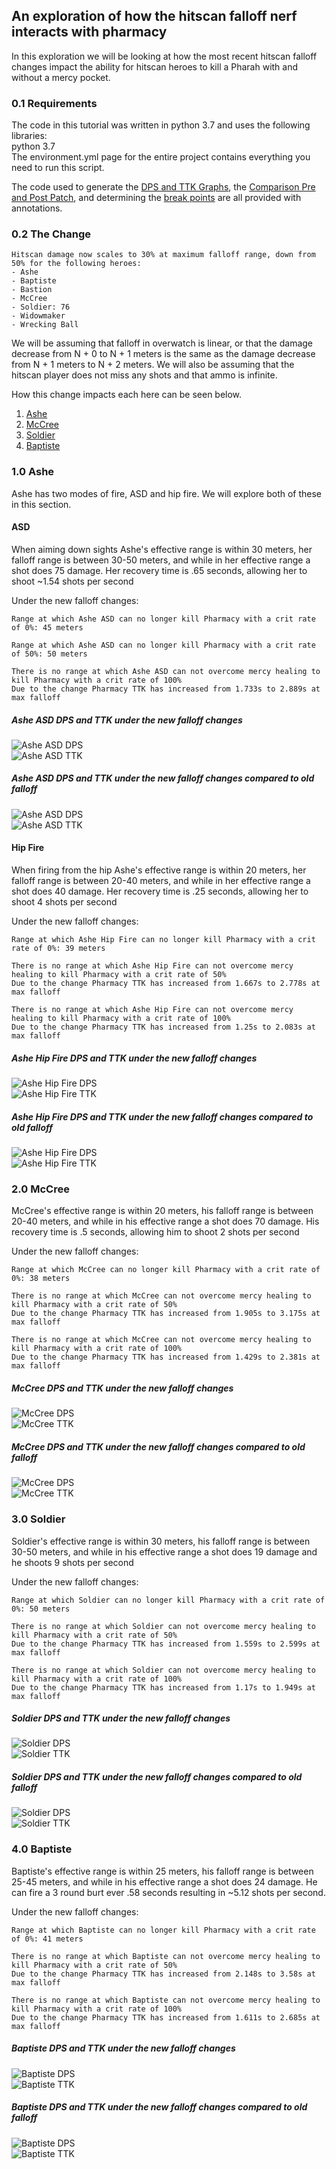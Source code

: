 ## An exploration of how the hitscan falloff nerf interacts with pharmacy
In this exploration we will be looking at how the most recent hitscan falloff changes
impact the ability for hitscan heroes to kill a Pharah with and without a mercy pocket. 

### 0.1 Requirements
The code in this tutorial was written in python 3.7 and uses the following libraries:  
python 3.7  
The environment.yml page for the entire project contains everything you need to run this script.  

The code used to generate the [DPS and TTK Graphs](./killing_pharmacy.py), the [Comparison Pre and Post Patch](./killing_pharmacy_compare.py), and
determining the [break points](./explore.py) are all provided with annotations.

### 0.2 The Change

```
Hitscan damage now scales to 30% at maximum falloff range, down from 50% for the following heroes:
- Ashe
- Baptiste
- Bastion
- McCree
- Soldier: 76
- Widowmaker
- Wrecking Ball
```
We will be assuming that falloff in overwatch is linear, or that the damage decrease from N + 0 to N + 1 meters is the 
same as the damage decrease from N + 1 meters to N + 2 meters. We will also be assuming that the hitscan player does not miss any shots
and that ammo is infinite.

How this change impacts each here can be seen below.
1. [Ashe](#10-ashe)
2. [McCree](#20-mccree)
3. [Soldier](#30-soldier)
4. [Baptiste](#30-baptiste)

### 1.0 Ashe
Ashe has two modes of fire, ASD and hip fire. We will explore both of these in this section.
#### ASD
When aiming down sights Ashe's effective range is within 30 meters, her falloff range is between 30-50 meters, and while in her
effective range a shot does 75 damage. Her recovery time is .65 seconds, allowing her to shoot ~1.54 shots per second 

Under the new falloff changes:
```
Range at which Ashe ASD can no longer kill Pharmacy with a crit rate of 0%: 45 meters

Range at which Ashe ASD can no longer kill Pharmacy with a crit rate of 50%: 50 meters

There is no range at which Ashe ASD can not overcome mercy healing to kill Pharmacy with a crit rate of 100%
Due to the change Pharmacy TTK has increased from 1.733s to 2.889s at max falloff
```
##### Ashe ASD DPS and TTK under the new falloff changes  
![Ashe ASD DPS](./results/Ashe_ASD.png)  
![Ashe ASD TTK](./results/Ashe_ASD_ttk.png)  

##### Ashe ASD DPS and TTK under the new falloff changes compared to old falloff  
![Ashe ASD DPS](./results/Ashe_ASD_compare.png)  
![Ashe ASD TTK](./results/Ashe_ASD_compare_ttk.png)

#### Hip Fire
When firing from the hip Ashe's effective range is within 20 meters, her falloff range is between 20-40 meters, and while in her
effective range a shot does 40 damage. Her recovery time is .25 seconds, allowing her to shoot 4 shots per second 

Under the new falloff changes:
```
Range at which Ashe Hip Fire can no longer kill Pharmacy with a crit rate of 0%: 39 meters

There is no range at which Ashe Hip Fire can not overcome mercy healing to kill Pharmacy with a crit rate of 50%
Due to the change Pharmacy TTK has increased from 1.667s to 2.778s at max falloff

There is no range at which Ashe Hip Fire can not overcome mercy healing to kill Pharmacy with a crit rate of 100%
Due to the change Pharmacy TTK has increased from 1.25s to 2.083s at max falloff
```
##### Ashe Hip Fire DPS and TTK under the new falloff changes  
![Ashe Hip Fire DPS](./results/Ashe_Hip_Fire.png)  
![Ashe Hip Fire TTK](./results/Ashe_Hip_Fire_ttk.png)  

##### Ashe Hip Fire DPS and TTK under the new falloff changes compared to old falloff  
![Ashe Hip Fire DPS](./results/Ashe_Hip_Fire_compare.png)  
![Ashe Hip Fire TTK](./results/Ashe_Hip_Fire_compare_ttk.png)  

### 2.0 McCree
McCree's effective range is within 20 meters, his falloff range is between 20-40 meters, and while in his
effective range a shot does 70 damage. His recovery time is .5 seconds, allowing him to shoot 2 shots per second 

Under the new falloff changes:
```
Range at which McCree can no longer kill Pharmacy with a crit rate of 0%: 38 meters

There is no range at which McCree can not overcome mercy healing to kill Pharmacy with a crit rate of 50%
Due to the change Pharmacy TTK has increased from 1.905s to 3.175s at max falloff

There is no range at which McCree can not overcome mercy healing to kill Pharmacy with a crit rate of 100%
Due to the change Pharmacy TTK has increased from 1.429s to 2.381s at max falloff
```
##### McCree DPS and TTK under the new falloff changes  
![McCree DPS](./results/McCree.png)  
![McCree TTK](./results/McCree_ttk.png)  

##### McCree DPS and TTK under the new falloff changes compared to old falloff  
![McCree DPS](./results/McCree_compare.png)  
![McCree TTK](./results/McCree_compare_ttk.png)

### 3.0 Soldier
Soldier's effective range is within 30 meters, his falloff range is between 30-50 meters, and while in his
effective range a shot does 19 damage and he shoots 9 shots per second

Under the new falloff changes:
```
Range at which Soldier can no longer kill Pharmacy with a crit rate of 0%: 50 meters

There is no range at which Soldier can not overcome mercy healing to kill Pharmacy with a crit rate of 50%
Due to the change Pharmacy TTK has increased from 1.559s to 2.599s at max falloff

There is no range at which Soldier can not overcome mercy healing to kill Pharmacy with a crit rate of 100%
Due to the change Pharmacy TTK has increased from 1.17s to 1.949s at max falloff
```
##### Soldier DPS and TTK under the new falloff changes  
![Soldier DPS](./results/Soldier.png)  
![Soldier TTK](./results/Soldier_ttk.png)  

##### Soldier DPS and TTK under the new falloff changes compared to old falloff  
![Soldier DPS](./results/Soldier_compare.png)  
![Soldier TTK](./results/Soldier_compare_ttk.png)

### 4.0 Baptiste
Baptiste's effective range is within 25 meters, his falloff range is between 25-45 meters, and while in his
effective range a shot does 24 damage. He can fire a 3 round burt ever .58 seconds resulting in ~5.12 shots per second.

Under the new falloff changes:
```
Range at which Baptiste can no longer kill Pharmacy with a crit rate of 0%: 41 meters

There is no range at which Baptiste can not overcome mercy healing to kill Pharmacy with a crit rate of 50%
Due to the change Pharmacy TTK has increased from 2.148s to 3.58s at max falloff

There is no range at which Baptiste can not overcome mercy healing to kill Pharmacy with a crit rate of 100%
Due to the change Pharmacy TTK has increased from 1.611s to 2.685s at max falloff
```
##### Baptiste DPS and TTK under the new falloff changes  
![Baptiste DPS](./results/Baptiste.png)  
![Baptiste TTK](./results/Baptiste_ttk.png)  

##### Baptiste DPS and TTK under the new falloff changes compared to old falloff  
![Baptiste DPS](./results/Baptiste_compare.png)  
![Baptiste TTK](./results/Baptiste_compare_ttk.png)